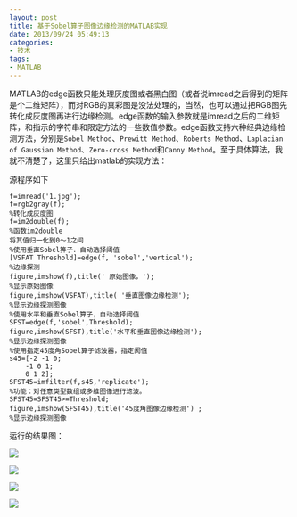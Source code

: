 ```yaml
---
layout: post
title: 基于Sobel算子图像边缘检测的MATLAB实现
date: 2013/09/24 05:49:13
categories: 
- 技术
tags: 
- MATLAB
---
```


MATLAB的edge函数只能处理灰度图或者黑白图（或者说imread之后得到的矩阵是个二维矩阵），而对RGB的真彩图是没法处理的，当然，也可以通过把RGB图先转化成灰度图再进行边缘检测。edge函数的输入参数就是imread之后的二维矩阵，和指示的字符串和限定方法的一些数值参数。edge函数支持六种经典边缘检测方法，分别是`Sobel Method`、`Prewitt Method`、`Roberts Method`、`Laplacian of Gaussian Method`、`Zero-cross Method`和`Canny Method`。至于具体算法，我就不清楚了，这里只给出matlab的实现方法：

源程序如下 

```
f=imread('1.jpg');
f=rgb2gray(f);
%转化成灰度图 
f=im2double(f);
%函数im2double 
将其值归一化到0～1之间 
%使用垂直Sobcl箅子．自动选择阈值 
[VSFAT Threshold]=edge(f, 'sobel','vertical');
%边缘探测 
figure,imshow(f),title(' 原始图像，');
%显示原始图像 
figure,imshow(VSFAT),title( '垂直图像边缘检测');
%显示边缘探测图像 
%使用水平和垂直Sobel算子，自动选择阈值 
SFST=edge(f,'sobel',Threshold);
figure,imshow(SFST),title('水平和垂直图像边缘检测');
%显示边缘探测图像 
%使用指定45度角Sobel算子滤波器，指定阂值 
s45=[-2 -1 0;
    -1 0 1;
    0 1 2];
SFST45=imfilter(f,s45,'replicate');
%功能：对任意类型数组或多维图像进行滤波。 
SFST45=SFST45>=Threshold;
figure,imshow(SFST45),title('45度角图像边缘检测') ;
%显示边缘探测图像 
```

 运行的结果图： 

![][1]

![][2]

![][3]

![][4]


[1]: https://ww3.sinaimg.cn/large/006tNc79gw1f511k9cucfj30nj0iqwg8

[2]: https://ww1.sinaimg.cn/large/006tNc79gw1f511kfyl0kj30nk0ictaf

[3]: https://ww4.sinaimg.cn/large/006tNc79gw1f511ko2cm8j30nh0ibgna

[4]: https://ww3.sinaimg.cn/large/006tNc79gw1f511kx0hplj30ng0ia79g
